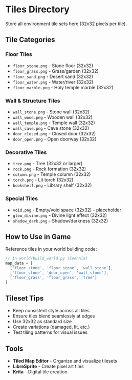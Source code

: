 # Tiles Directory

Store all environment tile sets here (32x32 pixels per tile).

## Tile Categories

### Floor Tiles
- `floor_stone.png` - Stone floor (32x32)
- `floor_grass.png` - Grass/garden (32x32)
- `floor_sand.png` - Desert sand (32x32)
- `floor_water.png` - Water/river (32x32)
- `floor_marble.png` - Holy temple marble (32x32)

### Wall & Structure Tiles
- `wall_stone.png` - Stone wall (32x32)
- `wall_wood.png` - Wooden wall (32x32)
- `wall_temple.png` - Temple wall (32x32)
- `wall_cave.png` - Cave stone (32x32)
- `door_closed.png` - Closed door (32x32)
- `door_open.png` - Open doorway (32x32)

### Decorative Tiles
- `tree.png` - Tree (32x32 or larger)
- `rock.png` - Rock formation (32x32)
- `column.png` - Temple column (32x32)
- `torch.png` - Lit torch (32x32)
- `bookshelf.png` - Library shelf (32x32)

### Special Tiles
- `void.png` - Empty/void space (32x32) - placeholder
- `glow_divine.png` - Divine light effect (32x32)
- `shadow_dark.png` - Shadow/darkness (32x32)

## How to Use in Game

Reference tiles in your world building code:
```javascript
// In world/build_world.py (Evennia)
map_data = [
  ['floor_stone', 'floor_stone', 'wall_stone'],
  ['floor_stone', 'door_open', 'wall_stone'],
  ['floor_grass', 'floor_grass', 'tree']
]
```

## Tileset Tips
- Keep consistent style across all tiles
- Ensure tiles blend seamlessly at edges
- Use 32x32 as standard size
- Create variations (damaged, lit, etc.)
- Test tiling patterns for visual issues

## Tools
- **Tiled Map Editor** - Organize and visualize tilesets
- **LibreSprite** - Create pixel art tiles
- **Krita** - Digital tile creation
